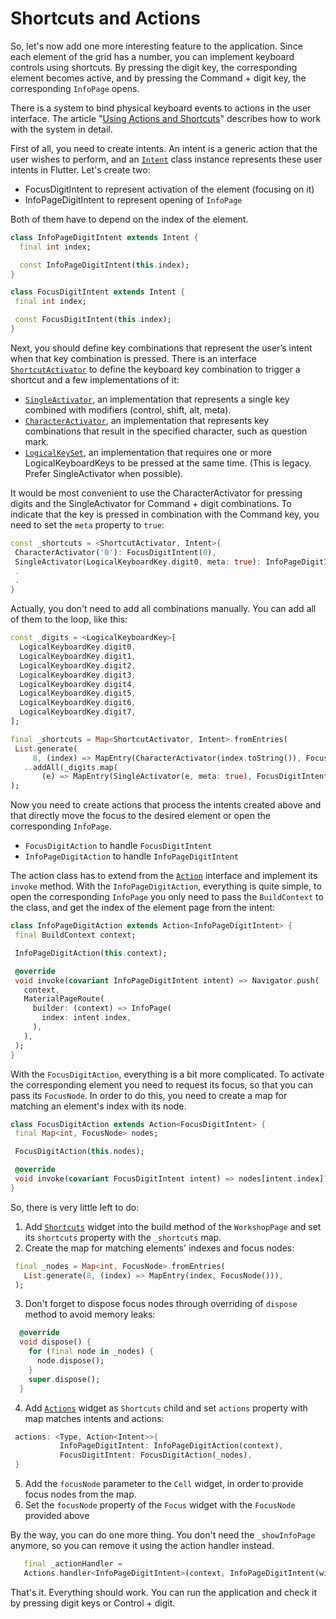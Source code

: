 # Shortcuts and Actions

So, let's now add one more interesting feature to the application. Since each element of the grid has a number, you can implement keyboard controls using shortcuts. By pressing the digit key, the corresponding element becomes active, and by pressing the Command + digit key, the corresponding `InfoPage` opens.

There is a system to bind physical keyboard events to actions in the user interface. The article "[Using Actions and Shortcuts](https://docs.flutter.dev/development/ui/advanced/actions_and_shortcuts)" describes how to work with the system in detail.

First of all, you need to create intents. An intent is a generic action that the user wishes to perform, and an [`Intent`](https://api.flutter.dev/flutter/widgets/Intent-class.html) class instance represents these user intents in Flutter. Let's create two:
* FocusDigitIntent to represent activation of the element (focusing on it)
* InfoPageDigitIntent to represent opening of `InfoPage`

Both of them have to depend on the index of the element.

```dart
class InfoPageDigitIntent extends Intent {
  final int index;

  const InfoPageDigitIntent(this.index);
}

class FocusDigitIntent extends Intent {
 final int index;

 const FocusDigitIntent(this.index);
}
```

Next, you should define key combinations that represent the user’s intent when that key combination is pressed. There is an interface [`ShortcutActivator`](https://api.flutter.dev/flutter/widgets/ShortcutActivator-class.html) to define the keyboard key combination to trigger a shortcut and a few implementations of it:
* [`SingleActivator`](https://api.flutter.dev/flutter/widgets/SingleActivator-class.html), an implementation that represents a single key combined with modifiers (control, shift, alt, meta).
* [`CharacterActivator`](https://api.flutter.dev/flutter/widgets/CharacterActivator-class.html), an implementation that represents key combinations that result in the specified character, such as question mark.
* [`LogicalKeySet`](https://api.flutter.dev/flutter/widgets/LogicalKeySet-class.html), an implementation that requires one or more LogicalKeyboardKeys to be pressed at the same time. (This is legacy. Prefer SingleActivator when possible).

It would be most convenient to use the CharacterActivator for pressing digits and the SingleActivator for Command + digit combinations. To indicate that the key is pressed in combination with the Command key, you need to set the `meta` property to `true`:

```dart
const _shortcuts = <ShortcutActivator, Intent>{
 CharacterActivator('0'): FocusDigitIntent(0),
 SingleActivator(LogicalKeyboardKey.digit0, meta: true): InfoPageDigitIntent(0),
 .
 .
}
```

Actually, you don't need to add all combinations manually. You can add all of them to the loop, like this:

```dart
const _digits = <LogicalKeyboardKey>[
  LogicalKeyboardKey.digit0,
  LogicalKeyboardKey.digit1,
  LogicalKeyboardKey.digit2,
  LogicalKeyboardKey.digit3,
  LogicalKeyboardKey.digit4,
  LogicalKeyboardKey.digit5,
  LogicalKeyboardKey.digit6,
  LogicalKeyboardKey.digit7,
];

final _shortcuts = Map<ShortcutActivator, Intent>.fromEntries(
 List.generate(
     8, (index) => MapEntry(CharacterActivator(index.toString()), FocusDigitIntent(index)))
   ..addAll(_digits.map(
       (e) => MapEntry(SingleActivator(e, meta: true), FocusDigitIntent(_digits.indexOf(e))))),
);
```

Now you need to create actions that process the intents created above and that directly move the focus to the desired element or open the corresponding `InfoPage`.
* `FocusDigitAction` to handle `FocusDigitIntent`
* `InfoPageDigitAction` to handle `InfoPageDigitIntent`

The action class has to extend from the [`Action`](https://api.flutter.dev/flutter/widgets/Action-class.html) interface and implement its `invoke` method. With the `InfoPageDigitAction`, everything is quite simple, to open the corresponding `InfoPage` you only need to pass the `BuildContext` to the class, and get the index of the element page from the intent:

```dart
class InfoPageDigitAction extends Action<InfoPageDigitIntent> {
 final BuildContext context;

 InfoPageDigitAction(this.context);

 @override
 void invoke(covariant InfoPageDigitIntent intent) => Navigator.push(
   context,
   MaterialPageRoute(
     builder: (context) => InfoPage(
       index: intent.index,
     ),
   ),
 );
}
```

With the `FocusDigitAction`, everything is a bit more complicated. To activate the corresponding element you need to request its focus, so that you can pass its `FocusNode`. In order to do this, you need to create a map for matching an element's index with its node.

```dart
class FocusDigitAction extends Action<FocusDigitIntent> {
 final Map<int, FocusNode> nodes;

 FocusDigitAction(this.nodes);

 @override
 void invoke(covariant FocusDigitIntent intent) => nodes[intent.index]?.requestFocus();
}
```

So, there is very little left to do:

1. Add [`Shortcuts`](https://api.flutter.dev/flutter/widgets/Shortcuts-class.html) widget into the build method of the `WorkshopPage` and set its `shortcuts` property with the `_shortcuts` map.
2. Create the map for matching elements' indexes and focus nodes:
```dart
 final _nodes = Map<int, FocusNode>.fromEntries(
   List.generate(8, (index) => MapEntry(index, FocusNode())),
 );
```
3. Don't forget to dispose focus nodes through overriding of ```dispose``` method to avoid memory leaks:
```dart
  @override
  void dispose() {
    for (final node in _nodes) {
      node.dispose();
    }
    super.dispose();
  }
```
4. Add [`Actions`](https://api.flutter.dev/flutter/widgets/Actions-class.html) widget as `Shortcuts` child and set `actions` property with map matches intents and actions:
```dart
 actions: <Type, Action<Intent>>{
           InfoPageDigitIntent: InfoPageDigitAction(context),
           FocusDigitIntent: FocusDigitAction(_nodes),
 }
```
5. Add the `focusNode` parameter to the `Cell` widget, in order to provide focus nodes from the map.
6. Set the `focusNode` property of the `Focus` widget with the `FocusNode` provided above

By the way, you can do one more thing. You don't need the `_showInfoPage` anymore, so you can remove it using the action handler instead.

```dart
   final _actionHandler =
   Actions.handler<InfoPageDigitIntent>(context, InfoPageDigitIntent(widget.index));
```

That's it. Everything should work. You can run the application and check it by pressing digit keys or Control + digit.

